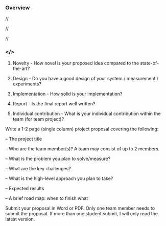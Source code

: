 ### Overview

//

//

//



### </>
1. Novelty - How novel is your proposed idea compared to the state-of-the-art? 


2. Design - Do you have a good design of your system / measurement / experiments? 


3. Implementation - How solid is your implementation? 


4. Report - Is the final report well written? 


5. Individual contribution - What is your individual contribution within the team (for team project)?


Write a 1-2 page (single column) project proposal covering the following:

– The project title

– Who are the team member(s)? A team may consist of up to 2 members.

– What is the problem you plan to solve/measure?

– What are the key challenges?

– What is the high-level approach you plan to take?

– Expected results

– A brief road map: when to finish what

Submit your proposal in Word or PDF. Only one team member needs to submit the proposal. If more than one student submit, I will only read the latest version.
